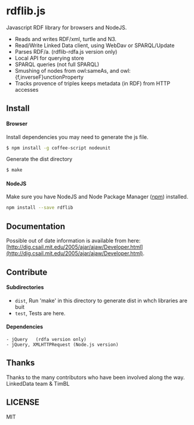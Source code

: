 # rdflib.js

Javascript RDF library for browsers and NodeJS.

- Reads and writes RDF/xml, turtle and N3.
- Read/Write Linked Data client, using WebDav or SPARQL/Update
- Parses RDF/a. (rdflib-rdfa.js version only)
- Local API for querying store
- SPARQL queries (not full SPARQL)
- Smushing of nodes from owl:sameAs, and owl:{f,inverseF}unctionProperty
- Tracks provence of triples keeps metadata (in RDF) from HTTP accesses

## Install

#### Browser

Install dependencies you may need to generate the js file.

```bash
$ npm install -g coffee-script nodeunit   
```

Generate the dist directory

```bash
$ make
```

#### NodeJS

Make sure you have NodeJS and Node Package Manager ([npm](https://npmjs.org/)) installed.
```bash
npm install --save rdflib
```

## Documentation

Possible out of date information is available from here: [http://dig.csail.mit.edu/2005/ajar/ajaw/Developer.html](http://dig.csail.mit.edu/2005/ajar/ajaw/Developer.html).

## Contribute

#### Subdirectories

- `dist`, Run 'make' in this directory to generate dist in whch libraries are buit
- `test`, Tests are here.

#### Dependencies

    - jQuery   (rdfa version only)
    - jQuery, XMLHTTPRequest (Node.js version)

## Thanks

Thanks to the many contributors who have been involved along the way.
LinkedData team & TimBL

## LICENSE
MIT
